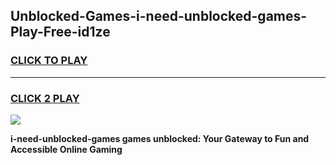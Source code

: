 
## Unblocked-Games-i-need-unblocked-games-Play-Free-id1ze
<h3>
<a href="https://premium76.site?title=i-need-unblocked-games&ref=22A">CLICK TO PLAY</a></h3>
<hr>

<h3>
<a href="https://premium76.site?title=i-need-unblocked-games&ref=22A">CLICK 2 PLAY</a>
  
</h3>

<a href="https://premium76.site?title=i-need-unblocked-games&ref=22A"><img src="https://clearcache.store/games.png"></a>


**i-need-unblocked-games games unblocked: Your Gateway to Fun and Accessible Online Gaming**
